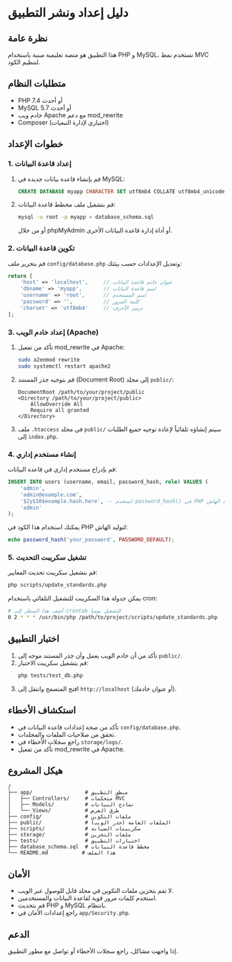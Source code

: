 # دليل إعداد ونشر التطبيق

## نظرة عامة
هذا التطبيق هو منصة تعليمية مبنية باستخدام PHP و MySQL، تستخدم نمط MVC لتنظيم الكود.

## متطلبات النظام
- PHP 7.4 أو أحدث
- MySQL 5.7 أو أحدث
- خادم ويب Apache مع دعم mod_rewrite
- Composer (اختياري لإدارة التبعيات)

## خطوات الإعداد

### 1. إعداد قاعدة البيانات
1. قم بإنشاء قاعدة بيانات جديدة في MySQL:
   ```sql
   CREATE DATABASE myapp CHARACTER SET utf8mb4 COLLATE utf8mb4_unicode_ci;
   ```

2. قم بتشغيل ملف مخطط قاعدة البيانات:
   ```bash
   mysql -u root -p myapp < database_schema.sql
   ```
   أو من خلال phpMyAdmin أو أداة إدارة قاعدة البيانات الأخرى.

### 2. تكوين قاعدة البيانات
قم بتحرير ملف `config/database.php` وتعديل الإعدادات حسب بيئتك:
```php
return [
    'host' => 'localhost',     // عنوان خادم قاعدة البيانات
    'dbname' => 'myapp',       // اسم قاعدة البيانات
    'username' => 'root',      // اسم المستخدم
    'password' => '',          // كلمة المرور
    'charset' => 'utf8mb4'     // ترميز الأحرف
];
```

### 3. إعداد خادم الويب (Apache)
1. تأكد من تفعيل mod_rewrite في Apache:
   ```bash
   sudo a2enmod rewrite
   sudo systemctl restart apache2
   ```

2. قم بتوجيه جذر المستند (Document Root) إلى مجلد `public/`:
   ```
   DocumentRoot /path/to/your/project/public
   <Directory /path/to/your/project/public>
       AllowOverride All
       Require all granted
   </Directory>
   ```

3. ملف `.htaccess` في مجلد `public/` سيتم إنشاؤه تلقائياً لإعادة توجيه جميع الطلبات إلى `index.php`.

### 4. إنشاء مستخدم إداري
قم بإدراج مستخدم إداري في قاعدة البيانات:
```sql
INSERT INTO users (username, email, password_hash, role) VALUES (
    'admin',
    'admin@example.com',
    '$2y$10$example.hash.here', -- استخدم password_hash() في PHP لتوليد الهاش
    'admin'
);
```

يمكنك استخدام هذا الكود في PHP لتوليد الهاش:
```php
echo password_hash('your_password', PASSWORD_DEFAULT);
```

### 5. تشغيل سكريبت التحديث
قم بتشغيل سكريبت تحديث المعايير:
```bash
php scripts/update_standards.php
```

يمكن جدولة هذا السكريبت للتشغيل التلقائي باستخدام cron:
```bash
# أضف هذا السطر إلى crontab للتشغيل يومياً
0 2 * * * /usr/bin/php /path/to/project/scripts/update_standards.php
```

## اختبار التطبيق
1. تأكد من أن خادم الويب يعمل وأن جذر المستند موجه إلى `public/`.
2. قم بتشغيل سكريبت الاختبار:
   ```bash
   php tests/test_db.php
   ```
3. افتح المتصفح وانتقل إلى `http://localhost` (أو عنوان خادمك).

## استكشاف الأخطاء
- تأكد من صحة إعدادات قاعدة البيانات في `config/database.php`.
- تحقق من صلاحيات الملفات والمجلدات.
- راجع سجلات الأخطاء في `storage/logs/`.
- تأكد من تفعيل mod_rewrite في Apache.

## هيكل المشروع
```
/
├── app/                 # منطق التطبيق
│   ├── Controllers/     # متحكمات MVC
│   ├── Models/          # نماذج البيانات
│   └── Views/           # طرق العرض
├── config/              # ملفات التكوين
├── public/              # الملفات العامة (جذر الويب)
├── scripts/             # سكريبتات الصيانة
├── storage/             # ملفات التخزين
├── tests/               # اختبارات التطبيق
├── database_schema.sql  # مخطط قاعدة البيانات
└── README.md           # هذا الملف
```

## الأمان
- لا تقم بتخزين ملفات التكوين في مجلد قابل للوصول عبر الويب.
- استخدم كلمات مرور قوية لقاعدة البيانات والمستخدمين.
- قم بتحديث PHP و MySQL بانتظام.
- راجع إعدادات الأمان في `app/Security.php`.

## الدعم
إذا واجهت مشاكل، راجع سجلات الأخطاء أو تواصل مع مطور التطبيق.